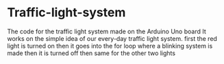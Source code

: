 # Traffic-light-system
The code for the traffic light system made on the Arduino Uno board 
It works on the simple idea of our every-day traffic light system.
first the red light is turned on then it goes into the for loop where a blinking system is made then it is turned off then same for the other two lights 
